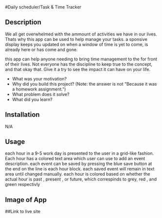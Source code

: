 #Daily scheduler/Task & Time Tracker

## Description

We all get overwhelmed with the ammount of activities we have in our lives. Thats why this app can be used to help manage your tasks.
a sponsive display keeps you updated on when a window of time is yet to come, is already here or has come and gone.

this app can help anyone needing to bring time management to the for front of their lives. Not everyone has the discipline to keep true
to the concept, and that okay that. Give it a try to see the impact it can have on your life.

- What was your motivation?
- Why did you build this project? (Note: the answer is not "Because it was a homework assignment.")
- What problem does it solve?
- What did you learn?

## Installation

N/A

## Usage

each hour in a 9-5 work day is presented to the user in a grid-like fashion. Each hour has a colored text area which user can use to add an event description. each event can be saved by pressing the blue save button at the end on the line is each hour block. each saved event will remain in text area until changed manually. each hour is colored based on whether the actual hour is past , present , or future, which correspinds to grey, red , and green respectivly

## Image of App

##Link to live site
